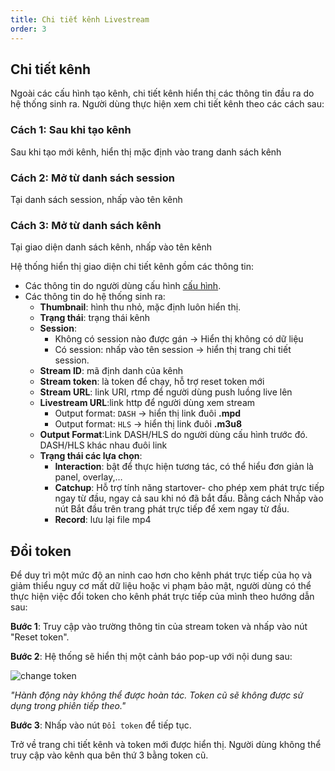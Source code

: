 ```yaml
---
title: Chi tiết kênh Livestream
order: 3
---
```


## Chi tiết kênh

Ngoài các cấu hình tạo kênh, chi tiết kênh hiển thị các thông tin đầu ra do hệ thống sinh ra. Người dùng thực hiện xem chi tiết kênh theo các cách sau:

### Cách 1: Sau khi tạo kênh

Sau khi tạo mới kênh, hiển thị mặc định vào trang danh sách kênh

### Cách 2: Mở từ danh sách session

Tại danh sách session, nhấp vào tên kênh

### Cách 3: Mở từ danh sách kênh

Tại giao diện danh sách kênh, nhấp vào tên kênh

Hệ thống hiển thị giao diện chi tiết kênh gồm các thông tin:

- Các thông tin do người dùng cấu hình [cấu hình](1-create#bước-1).
- Các thông tin do hệ thống sinh ra:
  - **Thumbnail**: hình thu nhỏ, mặc định luôn hiển thị.
  - **Trạng thái**: trạng thái kênh
  - **Session**:
    - Không có session nào được gán → Hiển thị không có dữ liệu
    - Có session: nhấp vào tên session -> hiển thị trang chi tiết session.
  - **Stream ID**: mã định danh của kênh
  - **Stream token**: là token để chạy, hỗ trợ reset token mới
  - **Stream URL**: link URI, rtmp để người dùng push luồng live lên
  - **Livestream URL**:link http để người dùng xem stream
    - Output format: `DASH` → hiển thị link đuôi **.mpd**
    - Output format: `HLS` → hiển thị link đuôi **.m3u8**
  - **Output Format**:Link DASH/HLS do người dùng cấu hình trước đó. DASH/HLS khác nhau đuôi link
  - **Trạng thái các lựa chọn**:
    - **Interaction**: bật để thực hiện tương tác, có thể hiểu đơn giản là panel, overlay,…
    - **Catchup**: Hỗ trợ tính năng startover-  cho phép xem phát trực tiếp ngay từ đầu, ngay cả sau khi nó đã bắt đầu. Bằng cách Nhấp vào nút Bắt đầu trên trang phát trực tiếp để xem ngay từ đầu.
    - **Record**: lưu lại file mp4

## Đổi token

Để duy trì một mức độ an ninh cao hơn cho kênh phát trực tiếp của họ và giảm thiểu nguy cơ mất dữ liệu hoặc vi phạm bảo mật,  người dùng có thể thực hiện việc đổi token cho kênh phát trực tiếp của mình theo hướng dẫn sau:

**Bước 1**: Truy cập vào trường thông tin của stream token và nhấp vào nút "Reset token".

**Bước 2**: Hệ thống sẽ hiển thị một cảnh báo pop-up với nội dung sau:

![change token](/images/livestream/change-token.png)

_"Hành động này không thể được hoàn tác. Token cũ sẽ không được sử dụng trong phiên tiếp theo."_

**Bước 3**: Nhấp vào nút `Đổi token` để tiếp tục.

Trở về trang chi tiết kênh và token mới được hiển thị. Người dùng không thể truy cập vào kênh qua bên thứ 3 bằng token cũ.

